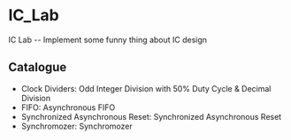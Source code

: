 # IC_Lab
IC Lab -- Implement some funny thing about IC design

## Catalogue

* Clock Dividers: Odd Integer Division with 50% Duty Cycle & Decimal Division
* FIFO: Asynchronous FIFO
* Synchronized Asynchronous Reset: Synchronized Asynchronous Reset
* Synchromozer: Synchromozer
